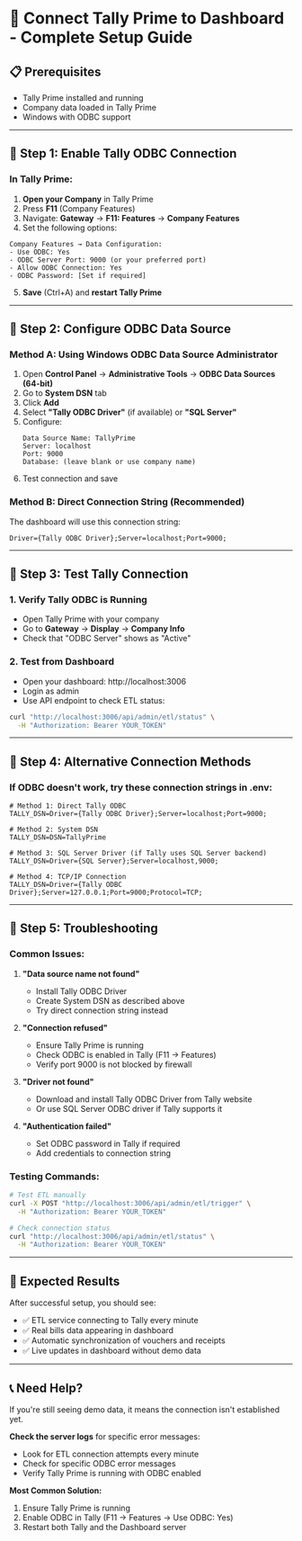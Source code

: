 # 🔌 Connect Tally Prime to Dashboard - Complete Setup Guide

## 📋 Prerequisites
- Tally Prime installed and running
- Company data loaded in Tally Prime
- Windows with ODBC support

---

## 🔧 Step 1: Enable Tally ODBC Connection

### In Tally Prime:

1. **Open your Company** in Tally Prime
2. Press **F11** (Company Features)
3. Navigate: **Gateway** → **F11: Features** → **Company Features**
4. Set the following options:

```
Company Features → Data Configuration:
- Use ODBC: Yes
- ODBC Server Port: 9000 (or your preferred port)
- Allow ODBC Connection: Yes
- ODBC Password: [Set if required]
```

5. **Save** (Ctrl+A) and **restart Tally Prime**

---

## 🔧 Step 2: Configure ODBC Data Source

### Method A: Using Windows ODBC Data Source Administrator

1. Open **Control Panel** → **Administrative Tools** → **ODBC Data Sources (64-bit)**
2. Go to **System DSN** tab
3. Click **Add**
4. Select **"Tally ODBC Driver"** (if available) or **"SQL Server"**
5. Configure:
   ```
   Data Source Name: TallyPrime
   Server: localhost
   Port: 9000
   Database: (leave blank or use company name)
   ```
6. Test connection and save

### Method B: Direct Connection String (Recommended)
The dashboard will use this connection string:
```
Driver={Tally ODBC Driver};Server=localhost;Port=9000;
```

---

## 🔧 Step 3: Test Tally Connection

### 1. Verify Tally ODBC is Running
- Open Tally Prime with your company
- Go to **Gateway** → **Display** → **Company Info**
- Check that "ODBC Server" shows as "Active"

### 2. Test from Dashboard
- Open your dashboard: http://localhost:3006
- Login as admin
- Use API endpoint to check ETL status:

```bash
curl "http://localhost:3006/api/admin/etl/status" \
  -H "Authorization: Bearer YOUR_TOKEN"
```

---

## 🔧 Step 4: Alternative Connection Methods

### If ODBC doesn't work, try these connection strings in .env:

```env
# Method 1: Direct Tally ODBC
TALLY_DSN=Driver={Tally ODBC Driver};Server=localhost;Port=9000;

# Method 2: System DSN
TALLY_DSN=DSN=TallyPrime

# Method 3: SQL Server Driver (if Tally uses SQL Server backend)
TALLY_DSN=Driver={SQL Server};Server=localhost,9000;

# Method 4: TCP/IP Connection
TALLY_DSN=Driver={Tally ODBC Driver};Server=127.0.0.1;Port=9000;Protocol=TCP;
```

---

## 🔧 Step 5: Troubleshooting

### Common Issues:

1. **"Data source name not found"**
   - Install Tally ODBC Driver
   - Create System DSN as described above
   - Try direct connection string instead

2. **"Connection refused"**
   - Ensure Tally Prime is running
   - Check ODBC is enabled in Tally (F11 → Features)
   - Verify port 9000 is not blocked by firewall

3. **"Driver not found"**
   - Download and install Tally ODBC Driver from Tally website
   - Or use SQL Server ODBC driver if Tally supports it

4. **"Authentication failed"**
   - Set ODBC password in Tally if required
   - Add credentials to connection string

### Testing Commands:

```bash
# Test ETL manually
curl -X POST "http://localhost:3006/api/admin/etl/trigger" \
  -H "Authorization: Bearer YOUR_TOKEN"

# Check connection status
curl "http://localhost:3006/api/admin/etl/status" \
  -H "Authorization: Bearer YOUR_TOKEN"
```

---

## 🎯 Expected Results

After successful setup, you should see:
- ✅ ETL service connecting to Tally every minute
- ✅ Real bills data appearing in dashboard
- ✅ Automatic synchronization of vouchers and receipts
- ✅ Live updates in dashboard without demo data

---

## 📞 Need Help?

If you're still seeing demo data, it means the connection isn't established yet. 

**Check the server logs** for specific error messages:
- Look for ETL connection attempts every minute
- Check for specific ODBC error messages
- Verify Tally Prime is running with ODBC enabled

**Most Common Solution:**
1. Ensure Tally Prime is running
2. Enable ODBC in Tally (F11 → Features → Use ODBC: Yes)
3. Restart both Tally and the Dashboard server